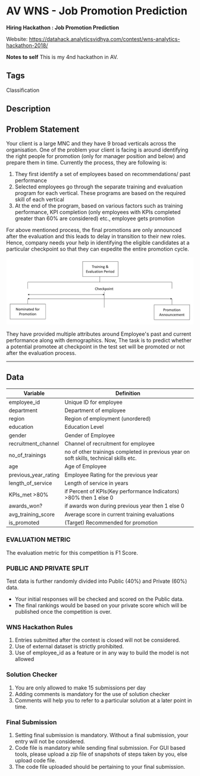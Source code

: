 # AV WNS - Job Promotion Prediction

**Hiring Hackathon : Job Promotion Prediction** 

Website: https://datahack.analyticsvidhya.com/contest/wns-analytics-hackathon-2018/

**Notes to self**
This is my 4nd hackathon in AV. 


## Tags

Classification 


## Description

## Problem Statement

Your client is a large MNC and they have 9 broad verticals across the organisation. One of the problem your client is facing is around identifying the right people for promotion (only for manager position and below) and prepare them in time. Currently the process, they are following is:

1. They first identify a set of employees based on recommendations/ past performance
2. Selected employees go through the separate training and evaluation program for each vertical. These programs are based on the required skill of each vertical
3. At the end of the program, based on various factors such as training performance, KPI completion (only employees with KPIs completed greater than 60% are considered) etc., employee gets promotion

For above mentioned process, the final promotions are only announced after the evaluation and this leads to delay in transition to their new roles. Hence, company needs your help in identifying the eligible candidates at a particular checkpoint so that they can expedite the entire promotion cycle.

![img](images/wns_hack_im_1.jpg)

They have provided multiple attributes around Employee's past and current performance along with demographics. Now, The task is to predict whether a potential promotee at checkpoint in the test set will be promoted or not after the evaluation process.

------

## Data

| **Variable**         | **Definition**                                               |
| -------------------- | ------------------------------------------------------------ |
| employee_id          | Unique ID for employee                                       |
| department           | Department of employee                                       |
| region               | Region of employment (unordered)                             |
| education            | Education Level                                              |
| gender               | Gender of Employee                                           |
| recruitment_channel  | Channel of recruitment for employee                          |
| no_of_trainings      | no of other trainings completed in previous year on soft skills, technical skills etc. |
| age                  | Age of Employee                                              |
| previous_year_rating | Employee Rating for the previous year                        |
| length_of_service    | Length of service in years                                   |
| KPIs_met >80%        | if Percent of KPIs(Key performance Indicators) >80% then 1 else 0 |
| awards_won?          | if awards won during previous year then 1 else 0             |
| avg_training_score   | Average score in current training evaluations                |
| is_promoted          | (Target) Recommended for promotion                           |

### EVALUATION METRIC

The evaluation metric for this competition is F1 Score.



### PUBLIC AND PRIVATE SPLIT

Test data is further randomly divided into Public (40%) and Private (60%) data.



- Your initial responses will be checked and scored on the Public data.
- The final rankings would be based on your private score which will be published once the competition is over.



### WNS Hackathon Rules

1. Entries submitted after the contest is closed will not be considered.
2. Use of external dataset is strictly prohibited.
3. Use of employee_id as a feature or in any way to build the model is not allowed



### Solution Checker

1. You are only allowed to make 15 submissions per day
2. Adding comments is mandatory for the use of solution checker
3. Comments will help you to refer to a particular solution at a later point in time.



### Final Submission

1. Setting final submission is mandatory. Without a final submission, your entry will not be considered.
2. Code file is mandatory while sending final submission. For GUI based tools, please upload a zip file of snapshots of steps taken by you, else upload code file.
3. The code file uploaded should be pertaining to your final submission.